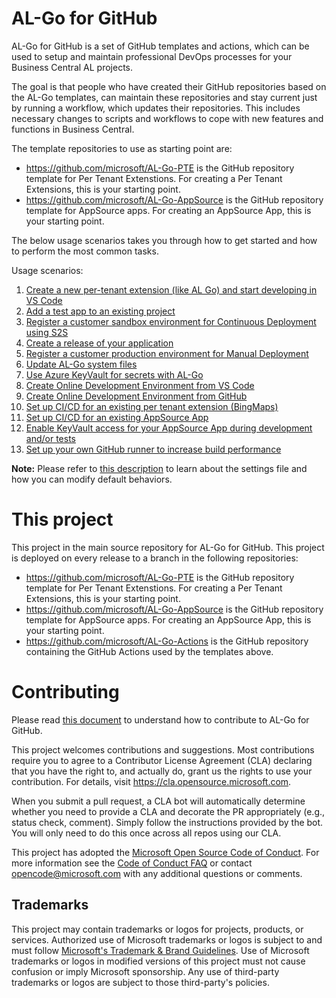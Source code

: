 # AL-Go for GitHub
AL-Go for GitHub is a set of GitHub templates and actions, which can be used to setup and maintain professional DevOps processes for your Business Central AL projects.

The goal is that people who have created their GitHub repositories based on the AL-Go templates, can maintain these repositories and stay current just by running a workflow, which updates their repositories. This includes necessary changes to scripts and workflows to cope with new features and functions in Business Central.

The template repositories to use as starting point are:
- https://github.com/microsoft/AL-Go-PTE is the GitHub repository template for Per Tenant Extenstions. For creating a Per Tenant Extensions, this is your starting point.
- https://github.com/microsoft/AL-Go-AppSource is the GitHub repository template for AppSource apps. For creating an AppSource App, this is your starting point.


The below usage scenarios takes you through how to get started and how to perform the most common tasks.

Usage scenarios:
1. [Create a new per-tenant extension (like AL Go) and start developing in VS Code](Scenarios/1.md)
1. [Add a test app to an existing project](Scenarios/2.md)
1. [Register a customer sandbox environment for Continuous Deployment using S2S](Scenarios/3.md)
1. [Create a release of your application](Scenarios/4.md)
1. [Register a customer production environment for Manual Deployment](Scenarios/5.md)
1. [Update AL-Go system files](Scenarios/6.md)
1. [Use Azure KeyVault for secrets with AL-Go](Scenarios/7.md)
1. [Create Online Development Environment from VS Code](Scenarios/8.md)
1. [Create Online Development Environment from GitHub](Scenarios/9.md)
1. [Set up CI/CD for an existing per tenant extension (BingMaps)](Scenarios/10.md)
1. [Set up CI/CD for an existing AppSource App](Scenarios/11.md)
1. [Enable KeyVault access for your AppSource App during development and/or tests](Scenarios/12.md)
1. [Set up your own GitHub runner to increase build performance](Scenarios/13.md)

**Note:** Please refer to [this description](Scenarios/settings.md) to learn about the settings file and how you can modify default behaviors.
# This project
This project in the main source repository for AL-Go for GitHub. This project is deployed on every release to a branch in the following repositories:

- https://github.com/microsoft/AL-Go-PTE is the GitHub repository template for Per Tenant Extenstions. For creating a Per Tenant Extensions, this is your starting point.
- https://github.com/microsoft/AL-Go-AppSource is the GitHub repository template for AppSource apps. For creating an AppSource App, this is your starting point.
- https://github.com/microsoft/AL-Go-Actions is the GitHub repository containing the GitHub Actions used by the templates above.

# Contributing

Please read [this document](Scenarios/Contributing.md) to understand how to contribute to AL-Go for GitHub.

This project welcomes contributions and suggestions.  Most contributions require you to agree to a
Contributor License Agreement (CLA) declaring that you have the right to, and actually do, grant us
the rights to use your contribution. For details, visit https://cla.opensource.microsoft.com.

When you submit a pull request, a CLA bot will automatically determine whether you need to provide
a CLA and decorate the PR appropriately (e.g., status check, comment). Simply follow the instructions
provided by the bot. You will only need to do this once across all repos using our CLA.

This project has adopted the [Microsoft Open Source Code of Conduct](https://opensource.microsoft.com/codeofconduct/).
For more information see the [Code of Conduct FAQ](https://opensource.microsoft.com/codeofconduct/faq/) or
contact [opencode@microsoft.com](mailto:opencode@microsoft.com) with any additional questions or comments.

## Trademarks

This project may contain trademarks or logos for projects, products, or services. Authorized use of Microsoft 
trademarks or logos is subject to and must follow 
[Microsoft's Trademark & Brand Guidelines](https://www.microsoft.com/en-us/legal/intellectualproperty/trademarks/usage/general).
Use of Microsoft trademarks or logos in modified versions of this project must not cause confusion or imply Microsoft sponsorship.
Any use of third-party trademarks or logos are subject to those third-party's policies.
